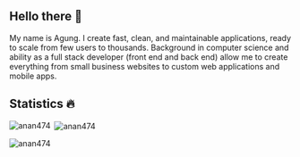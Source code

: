 ## Hello there 👋

My name is Agung. I create fast, clean, and maintainable applications, ready to scale from few users to thousands. Background in computer science and ability as a full stack developer (front end and back end) allow me to create everything from small business websites to custom web applications and mobile apps. 

## Statistics 🔥

<p><img align="left" src="https://github-readme-stats.vercel.app/api/top-langs?username=anan474&show_icons=true&locale=en&layout=compact&theme=dark" alt="anan474" /></p>

<p>&nbsp;<img align="center" src="https://github-readme-stats.vercel.app/api?username=anan474&show_icons=true&locale=en&theme=dark" alt="anan474" /></p>

<p>&nbsp;<img align="left" src="https://github-readme-stats.vercel.app/api/wakatime?username=anan474&layout=compact" alt="anan474" /></p>
